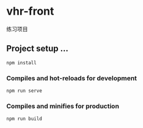 # vhr-front
练习项目


## Project setup ...

```
npm install
```

### Compiles and hot-reloads for development
```
npm run serve
```

### Compiles and minifies for production
```
npm run build
```

